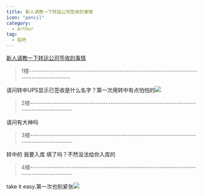 ```yaml
---
title: 新人请教一下转运公司签收的事情
icon: "pencil"
category:
  - Arthur
tag:
  - 贴吧
---
```


[新人请教一下转运公司签收的事情](https://tieba.baidu.com/p/4237843794?pid=81382138285&cid=0#81382138285)


>1楼-----------------------------------------------------------------------------------------

请问转中UPS显示已签收是什么名字？第一次用转中有点怕怕的![](https://tb2.bdstatic.com/tb/editor/images/face/i_f08.png?t=20140803)

>2楼-----------------------------------------------------------------------------------------

请问有大神吗

>3楼-----------------------------------------------------------------------------------------

转中的 我要入库 填了吗？不然没法给你入库的

>4楼-----------------------------------------------------------------------------------------

take it easy.第一次也别紧张![](https://gsp0.baidu.com/5aAHeD3nKhI2p27j8IqW0jdnxx1xbK/tb/editor/images/client/image_emoticon23.png)
